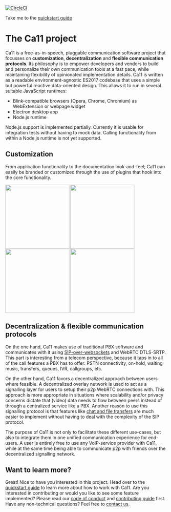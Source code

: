 [![CircleCI](https://circleci.com/gh/garage11/ca11/tree/develop.svg?style=svg)](https://circleci.com/gh/garage11/ca11/tree/develop)

Take me to the [quickstart guide](https://ca11.io/topics/quickstart)


# The Ca11 project
Ca11 is a free-as-in-speech, pluggable communication software project that
focusses on **customization**, **decentralization** and **flexible communication protocols**.
Its philosophy is to empower developers and vendors to build and personalize
their own communication tools at a fast pace, while maintaining flexibility of
opinionated implementation details. Ca11 is written as a readable environment-agnostic
ES2017 codebase that uses a simple but powerful reactive data-oriented design.
This allows it to run in several suitable JavaScript runtimes:

* Blink-compatible browsers (Opera, Chrome, Chromium) as WebExtension or webpage widget
* Electron desktop app
* Node.js runtime

Node.js support is implemented partially. Currently it is usable
for integration tests without having to mock data. Calling functionality
from within a Node.js runtime is not yet supported.


## Customization
From application functionality to the documentation look-and-feel; Ca11 can
easily be branded or customized through the use of plugins that hook into
the core functionality.

<img align="left" src="https://ca11.io/screens/alice-1-login.png" height="200">
<img align="left" src="https://ca11.io/screens/alice-6-wizard-devices.png" height="200">
<img align="left" src="https://ca11.io/screens/alice-8-dialpad-call.png" height="200">
<img src="https://ca11.io/screens/bob-2-calldialog-incoming-accepted.png" height="200">


## Decentralization & flexible communication protocols
On the one hand, Ca11 makes use of traditional PBX software and communicates
with it using [SIP-over-websockets](https://sipjs.com/) and WebRTC DTLS-SRTP.
This part is interesting from a telecom perspective, because it taps in to
all of the call features a PBX has to offer: PSTN connectivity, on-hold,
waiting music, transfers, queues, IVR, callgroups, etc.

On the other hand, Ca11 favors a decentralized approach between users where feasible.
A decentralized overlay network is used to act as a signalling layer for users
to setup their p2p WebRTC connections with. This approach is more appropriate
in situations where scalability and/or privacy concerns dictate that (video)
data needs to flow between peers instead of through a centralized service like a
PBX. Another reason to use this signalling protocol is that features like
[chat and file transfers](https://developer.mozilla.org/en-US/docs/Web/API/RTCDataChannel)
are much easier to implement without having to deal with the complexity of
the SIP protocol.

The purpose of Ca11 is not only to facilitate these different use-cases,
but also to integrate them in one unified communication experience for
end-users. A user is entirely free to use any VoIP-service provider with
Ca11, while at the same time being able to communicate p2p with friends
over the decentralized signalling network.


## Want to learn more?
Great! Nice to have you interested in this project. Head over to the [quickstart guide](https://ca11.io/developer/introduction)
to learn more about how to work with Ca11. Are you interested in contributing or
would you like to see some feature implemented? Please read our [code of conduct](https://github.com/garage11/ca11/blob/develop/.github/CODE_OF_CONDUCT.md)
and [contributing guide](https://github.com/garage11/ca11/blob/develop/.github/CONTRIBUTING.md) first.
Have any non-technical questions? Feel free to [contact us](mailto:info@ca11.io).
